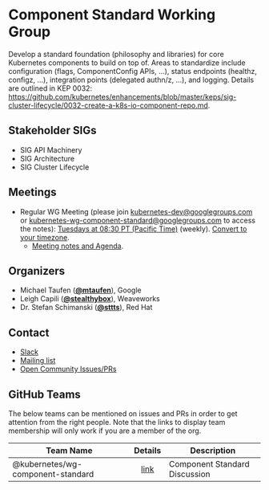 <!---
This is an autogenerated file!

Please do not edit this file directly, but instead make changes to the
sigs.yaml file in the project root.

To understand how this file is generated, see https://git.k8s.io/community/generator/README.md
--->
# Component Standard Working Group

Develop a standard foundation (philosophy and libraries) for core Kubernetes components to build on top of. Areas to standardize include configuration (flags, ComponentConfig APIs, ...), status endpoints (healthz, configz, ...), integration points (delegated authn/z, ...), and logging. Details are outlined in KEP 0032: https://github.com/kubernetes/enhancements/blob/master/keps/sig-cluster-lifecycle/0032-create-a-k8s-io-component-repo.md.

## Stakeholder SIGs
* SIG API Machinery
* SIG Architecture
* SIG Cluster Lifecycle

## Meetings
* Regular WG Meeting (please join kubernetes-dev@googlegroups.com or kubernetes-wg-component-standard@googlegroups.com to access the notes): [Tuesdays at 08:30 PT (Pacific Time)](https://zoom.us/j/705540322) (weekly). [Convert to your timezone](http://www.thetimezoneconverter.com/?t=08:30&tz=PT%20%28Pacific%20Time%29).
  * [Meeting notes and Agenda](https://docs.google.com/document/d/18TsodX0fqQgViQ7HHUTAhiAwkf6bNhPXH4vNVTI7GwI).

## Organizers

* Michael Taufen (**[@mtaufen](https://github.com/mtaufen)**), Google
* Leigh Capili (**[@stealthybox](https://github.com/stealthybox)**), Weaveworks
* Dr. Stefan Schimanski (**[@sttts](https://github.com/sttts)**), Red Hat

## Contact
* [Slack](https://kubernetes.slack.com/messages/wg-component-standard)
* [Mailing list](https://groups.google.com/forum/#!forum/kubernetes-wg-component-standard)
* [Open Community Issues/PRs](https://github.com/kubernetes/community/labels/wg%2Fcomponent-standard)

## GitHub Teams

The below teams can be mentioned on issues and PRs in order to get attention from the right people.
Note that the links to display team membership will only work if you are a member of the org.

| Team Name | Details | Description |
| --------- |:-------:| ----------- |
| @kubernetes/wg-component-standard | [link](https://github.com/orgs/kubernetes/teams/wg-component-standard) | Component Standard Discussion |

<!-- BEGIN CUSTOM CONTENT -->

<!-- END CUSTOM CONTENT -->
